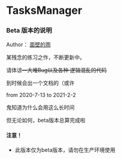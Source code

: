 # TasksManager
### Beta 版本的说明

Author： [面壁的雨](https://raiot.me)

某残念的练习之作，不断更新中。

请体谅~~一大堆Bug以及各种·逻辑混乱的代码~~

到时候会出一个文档的（或许

from 2020-7-13 to 2021-2-2

鬼知道为什么会用这么长时间

但无论如何，beta版本总算完成啦

#### 注意！

* 此版本仅为beta版本，请勿在生产环境使用
